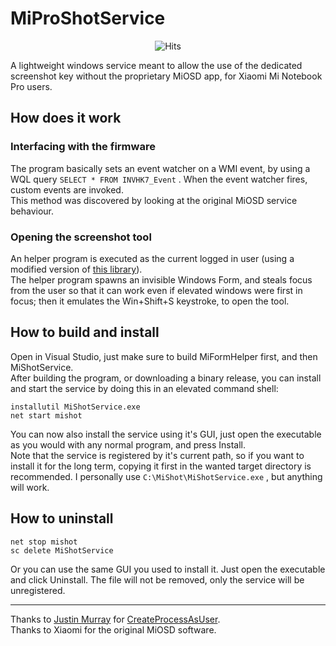 # MiProShotService

<div style="text-align: center">
    <img src="https://hitcounter.pythonanywhere.com/count/tag.svg?url=https%3A%2F%2Fgithub.com%2Fathdesk%2FMiShotService" alt="Hits">
</div>

A lightweight windows service meant to allow the use of the dedicated screenshot key without the proprietary MiOSD app, for Xiaomi Mi Notebook Pro users.

## How does it work

### Interfacing with the firmware

The program basically sets an event watcher on a WMI event, by using a WQL query `SELECT * FROM INVHK7_Event` .
When the event watcher fires, custom events are invoked. <br>
This method was discovered by looking at the original MiOSD service behaviour.

### Opening the screenshot tool

An helper program is executed as the current logged in user (using a modified version of [this library](https://github.com/murrayju/CreateProcessAsUser)). <br>
The helper program spawns an invisible Windows Form, and steals focus from the user so that it can work even if elevated windows were first in focus; then it emulates the Win+Shift+S keystroke, to open the tool.

## How to build and install

Open in Visual Studio, just make sure to build MiFormHelper first, and then MiShotService. <br>
After building the program, or downloading a binary release, you can install and start the service by doing this in an elevated command shell:

```
installutil MiShotService.exe
net start mishot
```
You can now also install the service using it's GUI, just open the executable as you would with any normal program, and press Install. <br> Note that the service is registered by it's current path, so if you want to install it for the long term, copying it first in the wanted target directory is recommended. I personally use `C:\MiShot\MiShotService.exe` , but anything will work.

## How to uninstall

```
net stop mishot
sc delete MiShotService
```

Or you can use the same GUI you used to install it. Just open the executable and click Uninstall. The file will not be removed, only the service will be unregistered.

<hr>

Thanks to [Justin Murray](https://github.com/murrayju) for [CreateProcessAsUser](https://github.com/murrayju/CreateProcessAsUser). <br>
Thanks to Xiaomi for the original MiOSD software.
